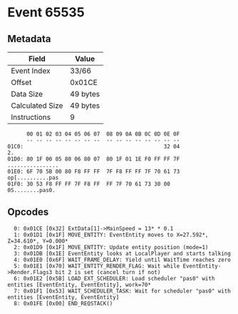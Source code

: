 # Event 65535

## Metadata

| Field           | Value    |
|-----------------|----------|
| Event Index     | 33/66    |
| Offset          | 0x01CE   |
| Data Size       | 49 bytes |
| Calculated Size | 49 bytes |
| Instructions    | 9        |

```
      00 01 02 03 04 05 06 07  08 09 0A 0B 0C 0D 0E 0F
      -- -- -- -- -- -- -- --  -- -- -- -- -- -- -- --
01C0:                                            32 04                2.
01D0: 80 1F 00 05 80 06 80 07  80 1F 01 1E F0 FF FF 7F  ................
01E0: 6F 70 5B 00 80 F8 FF FF  7F F8 FF FF 7F 70 61 73  op[..........pas
01F0: 30 53 F8 FF FF 7F F8 FF  FF 7F 70 61 73 30 00     0S........pas0. 
```

## Opcodes

```
  0: 0x01CE [0x32] ExtData[1]->MainSpeed = 13* * 0.1
  1: 0x01D1 [0x1F] MOVE_ENTITY: EventEntity moves to X=27.592*, Z=34.610*, Y=0.000*
  2: 0x01D9 [0x1F] MOVE_ENTITY: Update entity position (mode=1)
  3: 0x01DB [0x1E] EventEntity looks at LocalPlayer and starts talking
  4: 0x01E0 [0x6F] WAIT_FRAME_DELAY: Yield until WaitTime reaches zero
  5: 0x01E1 [0x70] WAIT_ENTITY_RENDER_FLAG: Wait while EventEntity->Render.Flags3 bit 2 is set (cancel turn if not)
  6: 0x01E2 [0x5B] LOAD_EXT_SCHEDULER: Load scheduler "pas0" with entities [EventEntity, EventEntity], work=70*
  7: 0x01F1 [0x53] WAIT_SCHEDULER_TASK: Wait for scheduler "pas0" with entities [EventEntity, EventEntity]
  8: 0x01FE [0x00] END_REQSTACK()
```
